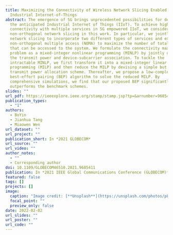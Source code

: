 ```yaml
---
title: Maximizing the Connectivity of Wireless Network Slicing Enabled
  Industrial Internet-of-Things
abstract: The emergence of 5G brings unprecedented possibilities for deploying
  the anticipated Industrial Internet of Things (IIoT). To achieve high density
  connectivity with multiple services in 5G empowered IIoT, we consider the
  non-orthogonal network slicing in this work. In particular, we jointly utilize
  network slicing to incorporate two different types of services and exploit
  non-orthogonal multiple access (NOMA) to maximize the number of total devices
  that can be accessed to the system. We formulate the connectivity maximization
  problem as a mixed-integer nonlinear programming (MINLP) by jointly optimizing
  the transmit power and device-subcarrier association. To tackle the
  intractable MINLP, we first transform it into a mixed-integer linear
  programming (MILP) and then reduce the MILP by devising a simple but effective
  transmit power allocation scheme. Thereafter, we propose a low-complexity
  best-effort pairing (BEP) algorithm to solve the reduced MILP. By
  comprehensive simulations, we find that our proposed BEP significantly
  outperforms the benchmark schemes.
slides: ""
url_pdf: https://ieeexplore.ieee.org/stamp/stamp.jsp?tp=&arnumber=9685411
publication_types:
  - "1"
authors:
  - BoYin
  - Jianhua Tang
  - Miaowen Wen
url_dataset: ""
url_project: ""
publication_short: In *2021 GLOBECOM*
url_source: ""
url_video: ""
author_notes:
  - ""
  - Corresponding author
doi: 10.1109/GLOBECOM46510.2021.9685411
publication: In *2021 IEEE Global Communications Conference (GLOBECOM)*
featured: false
tags: []
projects: []
image:
  caption: "Image credit: [**Unsplash**](https://unsplash.com/photos/pLCdAaMFLTE)"
  focal_point: ""
  preview_only: false
date: 2022-02-02
url_slides: ""
url_poster: ""
url_code: ""
---
```

